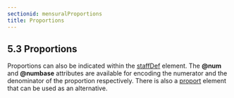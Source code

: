 ```yaml
---
sectionid: mensuralProportions
title: Proportions
---
```



<h2 id="mensuralProportions">
   <span class="headingNumber">5.3</span>
   <span class="head">Proportions</span>
</h2>

Proportions can also be indicated within the 
<a class="link_odd_elementSpec" href="/v3/elements/staffDef">staffDef</a> element. The
**@num** and **@numbase** attributes are available for encoding the numerator
and the denominator of the proportion respectively. There is also a 
<a class="link_odd_elementSpec" href="/v3/elements/proport">proport</a> element that can be used as an alternative.


<!-- TODO:  example -->
